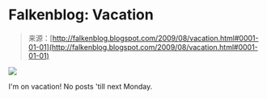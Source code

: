 <!--yml
category: 未分类
date: 2024-05-12 21:52:49
-->

# Falkenblog: Vacation

> 来源：[http://falkenblog.blogspot.com/2009/08/vacation.html#0001-01-01](http://falkenblog.blogspot.com/2009/08/vacation.html#0001-01-01)

[![](img/83e9bbf52fa19489bb92d80bbf2bc656.png)](https://blogger.googleusercontent.com/img/b/R29vZ2xl/AVvXsEi7ku5UOBvhwSsNs2RWMbdKlJiPHWn9QITa_jxZsTUxELwkvxKtwLmA8mCeWouliralRHWGTFOthzydOeyZCgkf_e6nqZTuVp78rvDAjeQ-ZBLZV3vIibd43Ku-liuC_mk3IT5Nxw/s1600-h/toes.jpg)

I'm on vacation! No posts 'till next Monday.